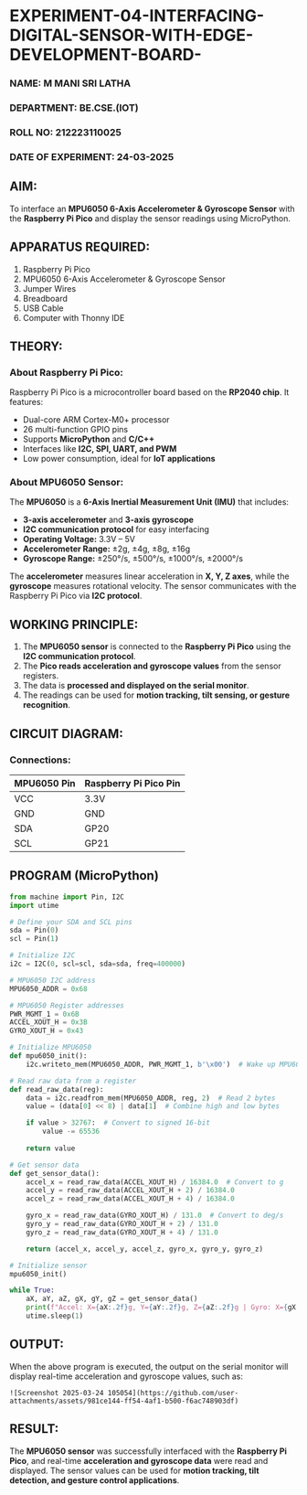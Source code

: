 # EXPERIMENT-04-INTERFACING-DIGITAL-SENSOR-WITH-EDGE-DEVELOPMENT-BOARD-

### **NAME:**  M MANI SRI LATHA
### **DEPARTMENT:**  BE.CSE.(IOT)
### **ROLL NO:**  212223110025
### **DATE OF EXPERIMENT:** 24-03-2025

## **AIM:**  
To interface an **MPU6050 6-Axis Accelerometer & Gyroscope Sensor** with the **Raspberry Pi Pico** and display the sensor readings using MicroPython.

## **APPARATUS REQUIRED:**  
1. Raspberry Pi Pico  
2. MPU6050 6-Axis Accelerometer & Gyroscope Sensor  
3. Jumper Wires  
4. Breadboard  
5. USB Cable  
6. Computer with Thonny IDE  

## **THEORY:**  
### **About Raspberry Pi Pico:**  
Raspberry Pi Pico is a microcontroller board based on the **RP2040 chip**. It features:  
- Dual-core ARM Cortex-M0+ processor  
- 26 multi-function GPIO pins  
- Supports **MicroPython** and **C/C++**  
- Interfaces like **I2C, SPI, UART, and PWM**  
- Low power consumption, ideal for **IoT applications**  

### **About MPU6050 Sensor:**  
The **MPU6050** is a **6-Axis Inertial Measurement Unit (IMU)** that includes:  
- **3-axis accelerometer** and **3-axis gyroscope**  
- **I2C communication protocol** for easy interfacing  
- **Operating Voltage:** 3.3V – 5V  
- **Accelerometer Range:** ±2g, ±4g, ±8g, ±16g  
- **Gyroscope Range:** ±250°/s, ±500°/s, ±1000°/s, ±2000°/s  

The **accelerometer** measures linear acceleration in **X, Y, Z axes**, while the **gyroscope** measures rotational velocity. The sensor communicates with the Raspberry Pi Pico via **I2C protocol**.


## **WORKING PRINCIPLE:**  
1. The **MPU6050 sensor** is connected to the **Raspberry Pi Pico** using the **I2C communication protocol**.  
2. The **Pico reads acceleration and gyroscope values** from the sensor registers.  
3. The data is **processed and displayed on the serial monitor**.  
4. The readings can be used for **motion tracking, tilt sensing, or gesture recognition**.

## **CIRCUIT DIAGRAM:**  
### **Connections:**  

| MPU6050 Pin | Raspberry Pi Pico Pin |
|------------|----------------------|
| VCC | 3.3V |
| GND | GND |
| SDA | GP20 |
| SCL | GP21 |

## **PROGRAM (MicroPython)**  
```python
from machine import Pin, I2C
import utime

# Define your SDA and SCL pins
sda = Pin(0)
scl = Pin(1)

# Initialize I2C
i2c = I2C(0, scl=scl, sda=sda, freq=400000)

# MPU6050 I2C address
MPU6050_ADDR = 0x68

# MPU6050 Register addresses
PWR_MGMT_1 = 0x6B
ACCEL_XOUT_H = 0x3B
GYRO_XOUT_H = 0x43

# Initialize MPU6050
def mpu6050_init():
    i2c.writeto_mem(MPU6050_ADDR, PWR_MGMT_1, b'\x00')  # Wake up MPU6050

# Read raw data from a register
def read_raw_data(reg):
    data = i2c.readfrom_mem(MPU6050_ADDR, reg, 2)  # Read 2 bytes
    value = (data[0] << 8) | data[1]  # Combine high and low bytes

    if value > 32767:  # Convert to signed 16-bit
        value -= 65536
    
    return value

# Get sensor data
def get_sensor_data():
    accel_x = read_raw_data(ACCEL_XOUT_H) / 16384.0  # Convert to g
    accel_y = read_raw_data(ACCEL_XOUT_H + 2) / 16384.0
    accel_z = read_raw_data(ACCEL_XOUT_H + 4) / 16384.0

    gyro_x = read_raw_data(GYRO_XOUT_H) / 131.0  # Convert to deg/s
    gyro_y = read_raw_data(GYRO_XOUT_H + 2) / 131.0
    gyro_z = read_raw_data(GYRO_XOUT_H + 4) / 131.0

    return (accel_x, accel_y, accel_z, gyro_x, gyro_y, gyro_z)

# Initialize sensor
mpu6050_init()

while True:
    aX, aY, aZ, gX, gY, gZ = get_sensor_data()
    print(f"Accel: X={aX:.2f}g, Y={aY:.2f}g, Z={aZ:.2f}g | Gyro: X={gX:.2f}°/s, Y={gY:.2f}°/s, Z={gZ:.2f}°/s")
    utime.sleep(1)
```

## **OUTPUT:**  
When the above program is executed, the output on the serial monitor will display real-time acceleration and gyroscope values, such as:
```
![Screenshot 2025-03-24 105054](https://github.com/user-attachments/assets/981ce144-ff54-4af1-b500-f6ac748903df)
```

## **RESULT:**  
The **MPU6050 sensor** was successfully interfaced with the **Raspberry Pi Pico**, and real-time **acceleration and gyroscope data** were read and displayed. The sensor values can be used for **motion tracking, tilt detection, and gesture control applications**.
